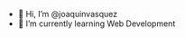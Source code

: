 - 👋 Hi, I’m @joaquinvasquez
- 🌱 I’m currently learning Web Development

<!---
joaquinvasquez/joaquinvasquez is a ✨ special ✨ repository because its `README.md` (this file) appears on your GitHub profile.
You can click the Preview link to take a look at your changes.
--->
